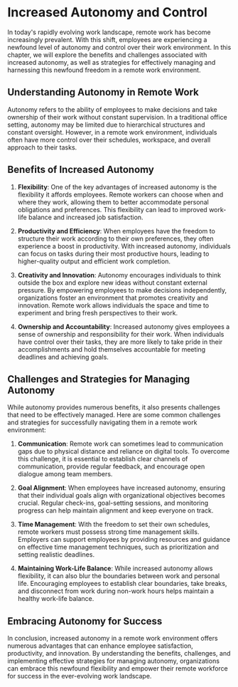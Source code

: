 Increased Autonomy and Control
=======================================

In today's rapidly evolving work landscape, remote work has become increasingly prevalent. With this shift, employees are experiencing a newfound level of autonomy and control over their work environment. In this chapter, we will explore the benefits and challenges associated with increased autonomy, as well as strategies for effectively managing and harnessing this newfound freedom in a remote work environment.

Understanding Autonomy in Remote Work
-------------------------------------

Autonomy refers to the ability of employees to make decisions and take ownership of their work without constant supervision. In a traditional office setting, autonomy may be limited due to hierarchical structures and constant oversight. However, in a remote work environment, individuals often have more control over their schedules, workspace, and overall approach to their tasks.

Benefits of Increased Autonomy
------------------------------

1. **Flexibility**: One of the key advantages of increased autonomy is the flexibility it affords employees. Remote workers can choose when and where they work, allowing them to better accommodate personal obligations and preferences. This flexibility can lead to improved work-life balance and increased job satisfaction.

2. **Productivity and Efficiency**: When employees have the freedom to structure their work according to their own preferences, they often experience a boost in productivity. With increased autonomy, individuals can focus on tasks during their most productive hours, leading to higher-quality output and efficient work completion.

3. **Creativity and Innovation**: Autonomy encourages individuals to think outside the box and explore new ideas without constant external pressure. By empowering employees to make decisions independently, organizations foster an environment that promotes creativity and innovation. Remote work allows individuals the space and time to experiment and bring fresh perspectives to their work.

4. **Ownership and Accountability**: Increased autonomy gives employees a sense of ownership and responsibility for their work. When individuals have control over their tasks, they are more likely to take pride in their accomplishments and hold themselves accountable for meeting deadlines and achieving goals.

Challenges and Strategies for Managing Autonomy
-----------------------------------------------

While autonomy provides numerous benefits, it also presents challenges that need to be effectively managed. Here are some common challenges and strategies for successfully navigating them in a remote work environment:

1. **Communication**: Remote work can sometimes lead to communication gaps due to physical distance and reliance on digital tools. To overcome this challenge, it is essential to establish clear channels of communication, provide regular feedback, and encourage open dialogue among team members.

2. **Goal Alignment**: When employees have increased autonomy, ensuring that their individual goals align with organizational objectives becomes crucial. Regular check-ins, goal-setting sessions, and monitoring progress can help maintain alignment and keep everyone on track.

3. **Time Management**: With the freedom to set their own schedules, remote workers must possess strong time management skills. Employers can support employees by providing resources and guidance on effective time management techniques, such as prioritization and setting realistic deadlines.

4. **Maintaining Work-Life Balance**: While increased autonomy allows flexibility, it can also blur the boundaries between work and personal life. Encouraging employees to establish clear boundaries, take breaks, and disconnect from work during non-work hours helps maintain a healthy work-life balance.

Embracing Autonomy for Success
------------------------------

In conclusion, increased autonomy in a remote work environment offers numerous advantages that can enhance employee satisfaction, productivity, and innovation. By understanding the benefits, challenges, and implementing effective strategies for managing autonomy, organizations can embrace this newfound flexibility and empower their remote workforce for success in the ever-evolving work landscape.
